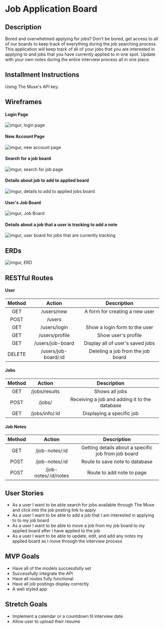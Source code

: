 # Job Application Board

## Description
Bored and overwhelmed applying for jobs? Don't be bored, get access to all of our boards to keep track of everything during the job searching process. This application will keep track of all of your jobs that you are interested in applying to and jobs that you have currently applied to in one spot. Update with your own notes during the entire interview process all in one place.

## Installment Instructions
Using The Muse's API key.

## Wireframes
#### Login Page
![imgur, login page](https://i.imgur.com/85NM32h.png)
#### New Account Page
![imgur, new account page](https://i.imgur.com/ZDvleec.png)
#### Search for a job board
![imgur, search for job page](https://i.imgur.com/rXhmhPx.png)
#### Details about job to add to applied board
![imgur, details to add to applied jobs board](https://i.imgur.com/tyyB6yO.png)
#### User's Job Board
![imgur, Job Board](https://i.imgur.com/yJFi379.png)
#### Details about a job that a user is tracking to add a note
![imgur, user board for jobs that are currently tracking](https://i.imgur.com/qplCFxI.png)

## ERDs
![imgur, ERD](https://i.imgur.com/0C1mgth.png)
## RESTful Routes
#### User
| Method | Action | Description|
|:------:|:------:|:----------:|
| GET    | /users/new  | A form for creating a new user  |
| POST   | /users  |   | Adding a new user to the database |
| GET   | /users/login  | Show a login form to the user   |
| GET   | /users/profile  | Show user's profile   |
| GET | /users/job-board  | Display all of user's saved jobs  |
| DELETE | /users/job-board/:id  | Deleting a job from the job board  |

#### Jobs
| Method | Action | Description|
|:------:|:------:|:----------:|
| GET    | /jobs/results  | Shows all jobs  |
| POST    | /jobs/ | Receiving a job and adding it to the database  |
| GET    | /jobs/info/:id | Displaying a specific job  |

#### Job Notes
| Method | Action | Description|
|:------:|:------:|:----------:|
| GET    | /job-notes/:id  | Getting details about a specific job from job board  |
| POST   | /job-notes/:id  |  Route to save note to database   |
| POST    | /job-notes/:id/notes | Route to add note to page  |


## User Stories
* As a user I want to be able search for jobs available through The Muse and click into the job posting link to apply
* As a user I want to be able to add a job that I am interested in applying to to my job board
* As a user I want to be able to move a job from my job board to my applied board after I have applied to the job
* As a user I want to be able to update, edit, and add any notes my applied board as I move through the interview process

## MVP Goals
* Have all of the models successfully set
* Successfully integrate the API
* Have all routes fully functional
* Have all job postings display correctly
* A well styled app

## Stretch Goals
* Implement a calendar or a countdown til interview date
* Allow user to upload their resume
